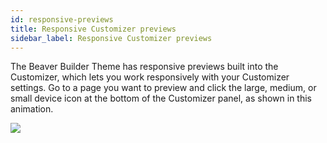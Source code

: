 ```yaml
---
id: responsive-previews
title: Responsive Customizer previews
sidebar_label: Responsive Customizer previews
---
```


The Beaver Builder Theme has responsive previews built into the Customizer, which lets you work responsively with your Customizer settings. Go to a page you want to preview and click the large, medium, or small device icon at the bottom of the Customizer panel, as shown in this animation.


![](/img/responsive-previews-91842682.gif)